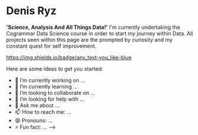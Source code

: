 # Denis Ryz

**'Science, Analysis And All Things Data!'**
I'm currently undertaking the Cogrammar Data Science course in order to start my journey within Data. All projects seen within this page are the prompted by curiosity and my constant quest for self improvement.

https://img.shields.io/badge/any_text-you_like-blue

Here are some ideas to get you started:

- 🔭 I’m currently working on ...
- 🌱 I’m currently learning ...
- 👯 I’m looking to collaborate on ...
- 🤔 I’m looking for help with ...
- 💬 Ask me about ...
- 📫 How to reach me: ...
- 😄 Pronouns: ...
- ⚡ Fun fact: ...
-->
